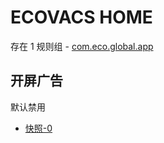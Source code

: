 # ECOVACS HOME

存在 1 规则组 - [com.eco.global.app](/src/apps/com.eco.global.app.ts)

## 开屏广告

默认禁用

- [快照-0](https://i.gkd.li/i/13538616)
